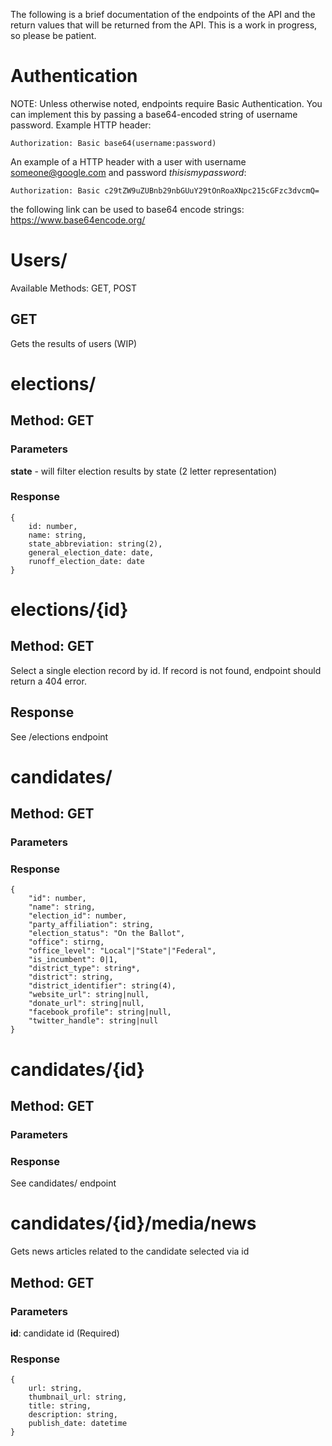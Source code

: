 The following is a brief documentation of the endpoints of the API and the return values that will be returned from the API. This is a work in progress, so please be patient.

# Authentication

NOTE: Unless otherwise noted, endpoints require Basic Authentication. You can implement this by passing a base64-encoded string of username password. Example HTTP header:

```
Authorization: Basic base64(username:password)
```

An example of a HTTP header with a user with username someone@google.com and password *thisismypassword*:

```
Authorization: Basic c29tZW9uZUBnb29nbGUuY29tOnRoaXNpc215cGFzc3dvcmQ=
```

the following link can be used to base64 encode strings: https://www.base64encode.org/

# Users/
Available Methods: GET, POST

## GET
Gets the results of users (WIP)

# elections/
## Method: GET
### Parameters
**state** - will filter election results by state (2 letter representation)

### Response

```
{
    id: number,
    name: string,
    state_abbreviation: string(2),
    general_election_date: date,
    runoff_election_date: date
}
```

# elections/{id}
## Method: GET

Select a single election record by id. If record is not found, endpoint should return a 404 error.

## Response
See /elections endpoint

# candidates/
## Method: GET
### Parameters
### Response
```
{
    "id": number,
    "name": string,
    "election_id": number,
    "party_affiliation": string,
    "election_status": "On the Ballot",
    "office": stirng,
    "office_level": "Local"|"State"|"Federal",
    "is_incumbent": 0|1,
    "district_type": string*,
    "district": string,
    "district_identifier": string(4),
    "website_url": string|null,
    "donate_url": string|null,
    "facebook_profile": string|null,
    "twitter_handle": string|null
}
```

# candidates/{id}
## Method: GET
### Parameters
### Response
See candidates/ endpoint

# candidates/{id}/media/news
Gets news articles related to the candidate selected via id
## Method: GET
### Parameters
**id**: candidate id (Required)
### Response
```
{
    url: string,
    thumbnail_url: string,
    title: string,
    description: string,
    publish_date: datetime
}
```